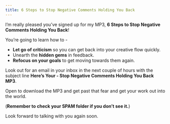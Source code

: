 ```yaml
---
title: 6 Steps to Stop Negative Comments Holding You Back
---
```

I’m really pleased you’ve signed up for my MP3, **6 Steps to Stop Negative Comments Holding You Back**! 

You’re going to learn how to -

* **Let go of criticism** so you can get back into your creative flow quickly.
* Unearth the **hidden gems** in feedback.
* **Refocus on your goals** to get moving towards them again.

Look out for an email in your inbox in the next couple of hours with the subject line **Here’s Your - Stop Negative Comments Holding You Back MP3**.

Open to download the MP3 and get past that fear and get your work out into the world.

(**Remember to check your SPAM folder if you don’t see it.**)

Look forward to talking with you again soon.